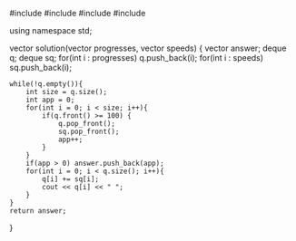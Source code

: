 #include <string>
#include <vector>
#include <deque>
#include <iostream>

using namespace std;

vector<int> solution(vector<int> progresses, vector<int> speeds) {
vector<int> answer;
deque<int> q;
deque<int> sq;
for(int i : progresses) q.push_back(i);
for(int i : speeds) sq.push_back(i);

    while(!q.empty()){
        int size = q.size();
        int app = 0;
        for(int i = 0; i < size; i++){
            if(q.front() >= 100) {
                q.pop_front();
                sq.pop_front();
                app++;
            }
        }
        if(app > 0) answer.push_back(app);
        for(int i = 0; i < q.size(); i++){
            q[i] += sq[i];
            cout << q[i] << " ";
        }
    }
    return answer;

}
